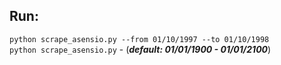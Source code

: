 ## Run:
```python scrape_asensio.py --from 01/10/1997 --to 01/10/1998```
</br>
```python scrape_asensio.py```  - (***default: 01/01/1900 - 01/01/2100***)